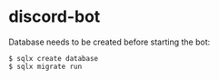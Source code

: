 # discord-bot

Database needs to be created before starting the bot:

```
$ sqlx create database
$ sqlx migrate run
```

<!-- TODO: Make cards elements (like colors, pictures, fonts) configurable
<!-- TODO: Add possibility to add fonts, profile pictures...
<!-- TODO: Add logging to file